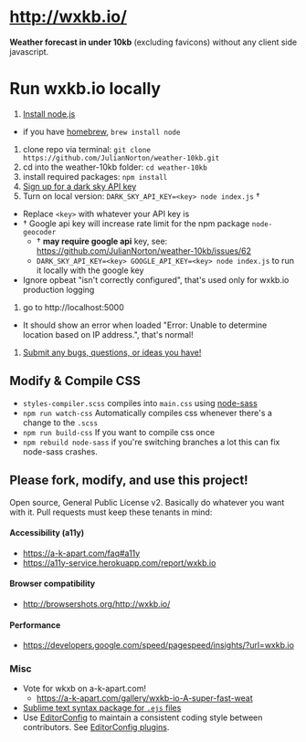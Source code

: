 # http://wxkb.io/
**Weather forecast in under 10kb** (excluding favicons) without any client side javascript.

# Run wxkb.io locally
1. [Install node.js](https://nodejs.org/en/download/)
  * if you have [homebrew](http://brew.sh/), `brew install node`
1. clone repo via terminal: `git clone https://github.com/JulianNorton/weather-10kb.git`
1. cd into the weather-10kb folder: `cd weather-10kb`
1. install required packages: `npm install`
1. [Sign up for a dark sky API key](https://darksky.net/dev/register?wxkb)
1. Turn on local version: `DARK_SKY_API_KEY=<key> node index.js` †
  * Replace `<key>` with whatever your API key is
  * † Google api key will increase rate limit for the npm package `node-geocoder`
    * † **may require google api** key, see: https://github.com/JulianNorton/weather-10kb/issues/62
    * `DARK_SKY_API_KEY=<key> GOOGLE_API_KEY=<key> node index.js` to run it locally with the google key
  * Ignore opbeat "isn't correctly configured", that's used only for wxkb.io production logging
1. go to http://localhost:5000
  * It should show an error when loaded "Error: Unable to determine location based on IP address.", that's normal!
1. [Submit any bugs, questions, or ideas you have!](https://github.com/JulianNorton/weather-10kb/issues)


## Modify & Compile CSS
  * `styles-compiler.scss` compiles into `main.css` using [node-sass](https://npmjs.org/package/node-sass)
  * `npm run watch-css` Automatically compiles css whenever there's a change to the `.scss`
  * `npm run build-css` If you want to compile css once 
  * `npm rebuild node-sass` if you're switching branches a lot this can fix node-sass crashes.


## Please fork, modify, and use this project!
Open source, General Public License v2. Basically do whatever you want with it. Pull requests must keep these tenants in mind:

#### Accessibility (a11y)
  * https://a-k-apart.com/faq#a11y
  * https://a11y-service.herokuapp.com/report/wxkb.io
  
#### Browser compatibility
  * http://browsershots.org/http://wxkb.io/
  
#### Performance
  * https://developers.google.com/speed/pagespeed/insights/?url=wxkb.io


### Misc
* Vote for wkxb on a-k-apart.com!
  * https://a-k-apart.com/gallery/wxkb-io-A-super-fast-weat
* [Sublime text syntax package for `.ejs` files](https://packagecontrol.io/packages/EJS%202)
* Use [EditorConfig](http://editorconfig.org/) to maintain a consistent coding style between contributors. See [EditorConfig plugins](http://editorconfig.org/#download).
